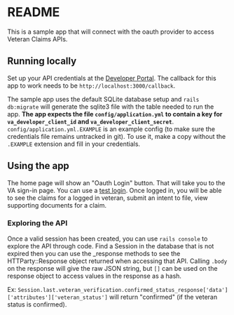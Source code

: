 # README

This is a sample app that will connect with the oauth provider to access Veteran Claims APIs.

## Running locally

Set up your API credentials at the [Developer Portal](https://developer.va.gov/apply).  The callback for this app to work needs to be `http://localhost:3000/callback`.

The sample app uses the default SQLite database setup and `rails db:migrate` will generate the sqlite3 file with the table needed to run the app.  **The app expects the file `config/application.yml` to contain a key for `va_developer_client_id` and `va_developer_client_secret`**.  `config/application.yml.EXAMPLE` is an example config (to make sure the credentials file remains untracked in git).  To use it, make a copy without the `.EXAMPLE` extension and fill in your credentials.

## Using the app

The home page will show an "Oauth Login" button.  That will take you to the VA sign-in page.  You can use a [test login](https://github.com/department-of-veterans-affairs/vets-api-clients/blob/master/test_accounts.md).  Once logged in, you will be able to see the claims for a logged in veteran, submit an intent to file, view supporting documents for a claim.

### Exploring the API

Once a valid session has been created, you can use `rails console` to explore the API through code.  Find a Session in the database that is not expired then you can use the _response methods to see the HTTParty::Response object returned when accessing that API.  Calling `.body` on the response will give the raw JSON string, but `[]` can be used on the response object to access values in the response as a hash.

Ex: `Session.last.veteran_verification.confirmed_status_response['data']['attributes']['veteran_status']` will return "confirmed" (if the veteran status is confirmed).

